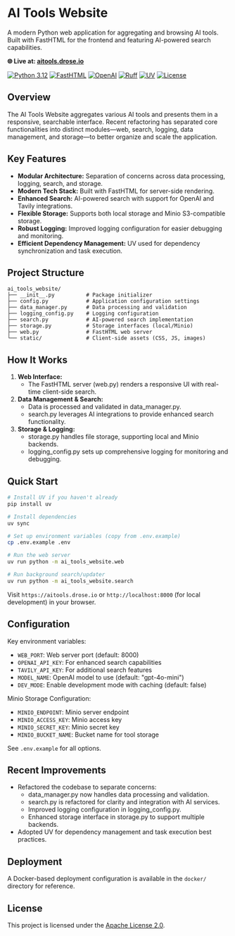 # AI Tools Website

A modern Python web application for aggregating and browsing AI tools. Built with FastHTML for the frontend and featuring AI-powered search capabilities.

**🌐 Live at: [aitools.drose.io](https://aitools.drose.io)**

[![Python 3.12](https://img.shields.io/badge/python-3.12-blue.svg)](https://www.python.org/downloads/release/python-312/)
[![FastHTML](https://img.shields.io/badge/frontend-FastHTML-orange.svg)](https://github.com/davidrose/fasthtml)
[![OpenAI](https://img.shields.io/badge/AI-OpenAI-green.svg)](https://openai.com/)
[![Ruff](https://img.shields.io/badge/code%20style-ruff-000000.svg)](https://github.com/astral-sh/ruff)
[![UV](https://img.shields.io/badge/package%20manager-uv-4A4A4A.svg)](https://github.com/astral-sh/uv)
[![License](https://img.shields.io/badge/License-Apache_2.0-blue.svg)](LICENSE)

## Overview

The AI Tools Website aggregates various AI tools and presents them in a responsive, searchable interface. Recent refactoring has separated core functionalities into distinct modules—web, search, logging, data management, and storage—to better organize and scale the application.

## Key Features

- **Modular Architecture:** Separation of concerns across data processing, logging, search, and storage.
- **Modern Tech Stack:** Built with FastHTML for server-side rendering.
- **Enhanced Search:** AI-powered search with support for OpenAI and Tavily integrations.
- **Flexible Storage:** Supports both local storage and Minio S3-compatible storage.
- **Robust Logging:** Improved logging configuration for easier debugging and monitoring.
- **Efficient Dependency Management:** UV used for dependency synchronization and task execution.

## Project Structure

```
ai_tools_website/
├── __init__.py          # Package initializer
├── config.py            # Application configuration settings
├── data_manager.py      # Data processing and validation
├── logging_config.py    # Logging configuration
├── search.py            # AI-powered search implementation
├── storage.py           # Storage interfaces (local/Minio)
├── web.py               # FastHTML web server
└── static/              # Client-side assets (CSS, JS, images)
```

## How It Works

1. **Web Interface:** 
   - The FastHTML server (web.py) renders a responsive UI with real-time client-side search.
2. **Data Management & Search:** 
   - Data is processed and validated in data_manager.py.
   - search.py leverages AI integrations to provide enhanced search functionality.
3. **Storage & Logging:** 
   - storage.py handles file storage, supporting local and Minio backends.
   - logging_config.py sets up comprehensive logging for monitoring and debugging.

## Quick Start

```bash
# Install UV if you haven't already
pip install uv

# Install dependencies
uv sync

# Set up environment variables (copy from .env.example)
cp .env.example .env

# Run the web server
uv run python -m ai_tools_website.web

# Run background search/updater
uv run python -m ai_tools_website.search
```

Visit `https://aitools.drose.io` or `http://localhost:8000` (for local development) in your browser.

## Configuration

Key environment variables:
- `WEB_PORT`: Web server port (default: 8000)
- `OPENAI_API_KEY`: For enhanced search capabilities
- `TAVILY_API_KEY`: For additional search features
- `MODEL_NAME`: OpenAI model to use (default: "gpt-4o-mini")
- `DEV_MODE`: Enable development mode with caching (default: false)

Minio Storage Configuration:
- `MINIO_ENDPOINT`: Minio server endpoint
- `MINIO_ACCESS_KEY`: Minio access key
- `MINIO_SECRET_KEY`: Minio secret key  
- `MINIO_BUCKET_NAME`: Bucket name for tool storage

See `.env.example` for all options.

## Recent Improvements

- Refactored the codebase to separate concerns:
  - data_manager.py now handles data processing and validation.
  - search.py is refactored for clarity and integration with AI services.
  - Improved logging configuration in logging_config.py.
  - Enhanced storage interface in storage.py to support multiple backends.
- Adopted UV for dependency management and task execution best practices.

## Deployment

A Docker-based deployment configuration is available in the `docker/` directory for reference.

## License

This project is licensed under the [Apache License 2.0](LICENSE).
